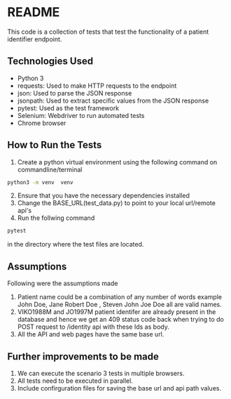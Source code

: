 # README
This code is a collection of tests that test the functionality of a patient identifier endpoint.

## Technologies Used
- Python 3
- requests: Used to make HTTP requests to the endpoint
- json: Used to parse the JSON response
- jsonpath: Used to extract specific values from the JSON response
- pytest: Used as the test framework
- Selenium: Webdriver to run automated tests
- Chrome browser

## How to Run the Tests
1. Create a python virtual environment using the following command on commandline/terminal
```cmd 
python3 -m venv  venv
```
2. Ensure that you have the necessary dependencies installed
3. Change the BASE_URL(test_data.py) to point to your local url/remote api's 
4. Run the follwing command 
```cmd
pytest
``` 
in the directory where the test files are located.


## Assumptions

Following were the assumptions made

1. Patient name could be a combination of any number of words example John Doe, Jane Robert Doe , Steven John Joe Doe all are valid names.
2. VIKO1988M and JO1997M patient identifer are already present in the database and hence we get an 409 status code back when trying to do POST request to /identity api with these Ids as body.
3. All the API and web pages have the same base url.

## Further improvements to be made
1. We can execute the scenario 3 tests in multiple browsers.
2. All tests need to be executed in parallel.
3. Include confirguration files for saving the base url and api path values.

